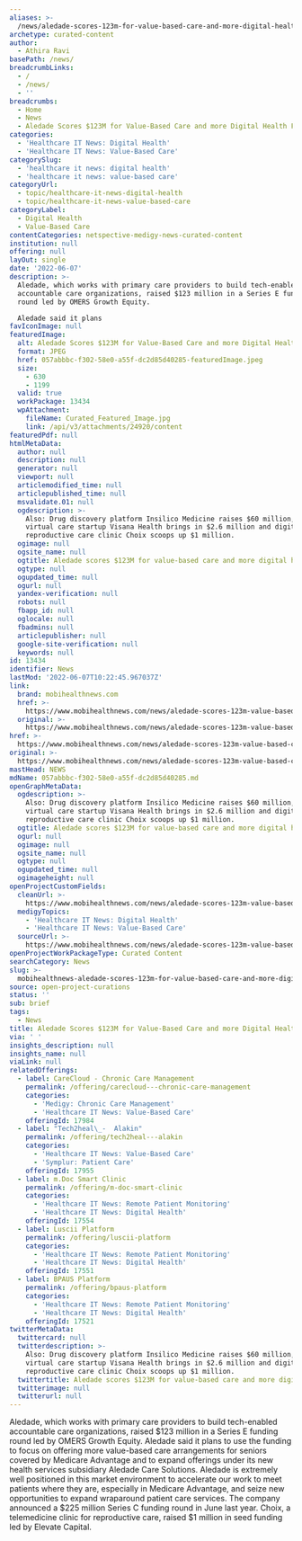 ```yaml
---
aliases: >-
  /news/aledade-scores-123m-for-value-based-care-and-more-digital-health-fundings
archetype: curated-content
author:
  - Athira Ravi
basePath: /news/
breadcrumbLinks:
  - /
  - /news/
  - ''
breadcrumbs:
  - Home
  - News
  - Aledade Scores $123M for Value-Based Care and more Digital Health Fundings
categories:
  - 'Healthcare IT News: Digital Health'
  - 'Healthcare IT News: Value-Based Care'
categorySlug:
  - 'healthcare it news: digital health'
  - 'healthcare it news: value-based care'
categoryUrl:
  - topic/healthcare-it-news-digital-health
  - topic/healthcare-it-news-value-based-care
categoryLabel:
  - Digital Health
  - Value-Based Care
contentCategories: netspective-medigy-news-curated-content
institution: null
offering: null
layOut: single
date: '2022-06-07'
description: >-
  Aledade, which works with primary care providers to build tech-enabled
  accountable care organizations, raised $123 million in a Series E funding
  round led by OMERS Growth Equity.

  Aledade said it plans
favIconImage: null
featuredImage:
  alt: Aledade Scores $123M for Value-Based Care and more Digital Health Fundings
  format: JPEG
  href: 057abbbc-f302-58e0-a55f-dc2d85d40285-featuredImage.jpeg
  size:
    - 630
    - 1199
  valid: true
  workPackage: 13434
  wpAttachment:
    fileName: Curated_Featured_Image.jpg
    link: /api/v3/attachments/24920/content
featuredPdf: null
htmlMetaData:
  author: null
  description: null
  generator: null
  viewport: null
  articlemodified_time: null
  articlepublished_time: null
  msvalidate.01: null
  ogdescription: >-
    Also: Drug discovery platform Insilico Medicine raises $60 million, Women's
    virtual care startup Visana Health brings in $2.6 million and digital
    reproductive care clinic Choix scoops up $1 million.
  ogimage: null
  ogsite_name: null
  ogtitle: Aledade scores $123M for value-based care and more digital health fundings
  ogtype: null
  ogupdated_time: null
  ogurl: null
  yandex-verification: null
  robots: null
  fbapp_id: null
  oglocale: null
  fbadmins: null
  articlepublisher: null
  google-site-verification: null
  keywords: null
id: 13434
identifier: News
lastMod: '2022-06-07T10:22:45.967037Z'
link:
  brand: mobihealthnews.com
  href: >-
    https://www.mobihealthnews.com/news/aledade-scores-123m-value-based-care-and-more-digital-health-fundings
  original: >-
    https://www.mobihealthnews.com/news/aledade-scores-123m-value-based-care-and-more-digital-health-fundings
href: >-
  https://www.mobihealthnews.com/news/aledade-scores-123m-value-based-care-and-more-digital-health-fundings
original: >-
  https://www.mobihealthnews.com/news/aledade-scores-123m-value-based-care-and-more-digital-health-fundings
mastHead: NEWS
mdName: 057abbbc-f302-58e0-a55f-dc2d85d40285.md
openGraphMetaData:
  ogdescription: >-
    Also: Drug discovery platform Insilico Medicine raises $60 million, Women's
    virtual care startup Visana Health brings in $2.6 million and digital
    reproductive care clinic Choix scoops up $1 million.
  ogtitle: Aledade scores $123M for value-based care and more digital health fundings
  ogurl: null
  ogimage: null
  ogsite_name: null
  ogtype: null
  ogupdated_time: null
  ogimageheight: null
openProjectCustomFields:
  cleanUrl: >-
    https://www.mobihealthnews.com/news/aledade-scores-123m-value-based-care-and-more-digital-health-fundings
  medigyTopics:
    - 'Healthcare IT News: Digital Health'
    - 'Healthcare IT News: Value-Based Care'
  sourceUrl: >-
    https://www.mobihealthnews.com/news/aledade-scores-123m-value-based-care-and-more-digital-health-fundings
openProjectWorkPackageType: Curated Content
searchCategory: News
slug: >-
  mobihealthnews-aledade-scores-123m-for-value-based-care-and-more-digital-health-fundings
source: open-project-curations
status: ''
sub: brief
tags:
  - News
title: Aledade Scores $123M for Value-Based Care and more Digital Health Fundings
via: ' '
insights_description: null
insights_name: null
viaLink: null
relatedOfferings:
  - label: CareCloud - Chronic Care Management
    permalink: /offering/carecloud---chronic-care-management
    categories:
      - 'Medigy: Chronic Care Management'
      - 'Healthcare IT News: Value-Based Care'
    offeringId: 17984
  - label: "Tech2heal\_-  Alakin"
    permalink: /offering/tech2heal---alakin
    categories:
      - 'Healthcare IT News: Value-Based Care'
      - 'Symplur: Patient Care'
    offeringId: 17955
  - label: m.Doc Smart Clinic
    permalink: /offering/m-doc-smart-clinic
    categories:
      - 'Healthcare IT News: Remote Patient Monitoring'
      - 'Healthcare IT News: Digital Health'
    offeringId: 17554
  - label: Luscii Platform
    permalink: /offering/luscii-platform
    categories:
      - 'Healthcare IT News: Remote Patient Monitoring'
      - 'Healthcare IT News: Digital Health'
    offeringId: 17551
  - label: BPAUS Platform
    permalink: /offering/bpaus-platform
    categories:
      - 'Healthcare IT News: Remote Patient Monitoring'
      - 'Healthcare IT News: Digital Health'
    offeringId: 17521
twitterMetaData:
  twittercard: null
  twitterdescription: >-
    Also: Drug discovery platform Insilico Medicine raises $60 million, Women's
    virtual care startup Visana Health brings in $2.6 million and digital
    reproductive care clinic Choix scoops up $1 million.
  twittertitle: Aledade scores $123M for value-based care and more digital health fundings
  twitterimage: null
  twitterurl: null
---
```

<p>Aledade, which works with primary care providers to build tech-enabled accountable care organizations, raised $123 million in a Series E funding round led by OMERS Growth Equity.
Aledade said it plans to use the funding to focus on offering more value-based care arrangements for seniors covered by Medicare Advantage and to expand offerings under its new health services subsidiary Aledade Care Solutions.
Aledade is extremely well positioned in this market environment to accelerate our work to meet patients where they are, especially in Medicare Advantage, and seize new opportunities to expand wraparound patient care services. The company announced a $225 million Series C funding round in June last year.
Choix, a telemedicine clinic for reproductive care, raised $1 million in seed funding led by Elevate Capital.</p>